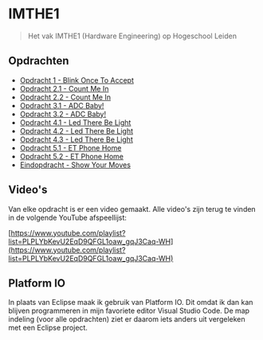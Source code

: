 # IMTHE1
> Het vak IMTHE1 (Hardware Engineering) op Hogeschool Leiden

## Opdrachten
* [Opdracht 1 - Blink Once To Accept][O1]
* [Opdracht 2.1 - Count Me In][O2_1]
* [Opdracht 2.2 - Count Me In][O2_2]
* [Opdracht 3.1 - ADC Baby!][O3_1]
* [Opdracht 3.2 - ADC Baby!][O3_2]
* [Opdracht 4.1 - Led There Be Light][O4_1]
* [Opdracht 4.2 - Led There Be Light][O4_2]
* [Opdracht 4.3 - Led There Be Light][O4_3]
* [Opdracht 5.1 - ET Phone Home][O5_1]
* [Opdracht 5.2 - ET Phone Home][O5_2]
* [Eindopdracht - Show Your Moves][EI]

## Video's

Van elke opdracht is er een video gemaakt. Alle video's zijn terug te vinden in de volgende YouTube afspeellijst:

[https://www.youtube.com/playlist?list=PLPLYbKevU2EqD9QFGL1oaw_gqJ3Caq-WH](https://www.youtube.com/playlist?list=PLPLYbKevU2EqD9QFGL1oaw_gqJ3Caq-WH)

## Platform IO

In plaats van Eclipse maak ik gebruik van Platform IO. Dit omdat ik dan kan blijven programmeren in mijn favoriete editor Visual Studio Code. De map indeling (voor alle opdrachten) ziet er daarom iets anders uit vergeleken met een Eclipse project.

[O1]: O1 "Opdracht 1 - Blink Once To Accept"
[O2_1]: O2_1 "Opdracht 2.1 - Count Me In"
[O2_2]: O2_2 "Opdracht 2.2 - Count Me In"
[O3_1]: O3_1 "Opdracht 3.1 - ADC Baby!"
[O3_2]: O3_2 "Opdracht 3.2 - ADC Baby!"
[O4_1]: O4_1 "Opdracht 4.1 - Led There Be Light"
[O4_2]: O4_2 "Opdracht 4.2 - Led There Be Light"
[O4_3]: O4_3 "Opdracht 4.3 - Led There Be Light"
[O5_1]: O5_1 "Opdracht 5.1 - ET Phone Home"
[O5_2]: O5_2 "Opdracht 5.2 - ET Phone Home"
[EI]: EI "Eindopdracht - Show Your Moves"
